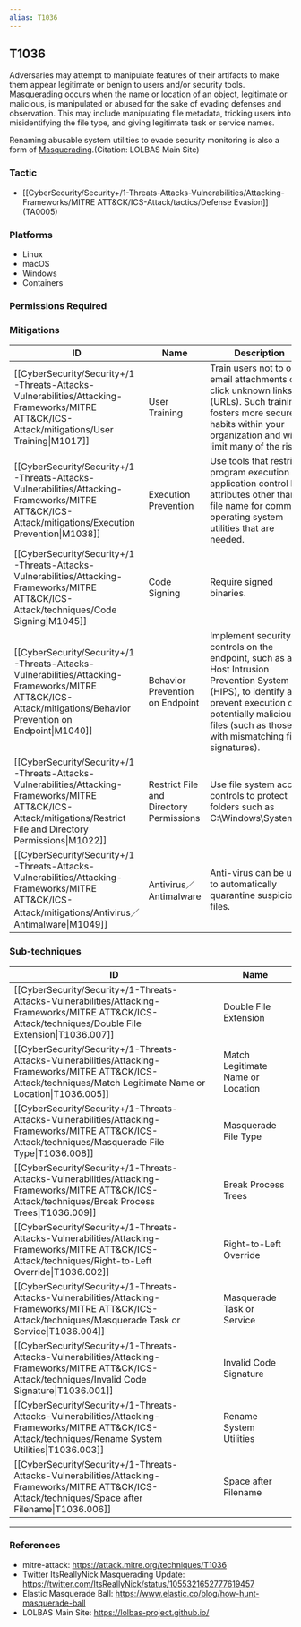 ```yaml
---
alias: T1036
---
```


## T1036

Adversaries may attempt to manipulate features of their artifacts to make them appear legitimate or benign to users and/or security tools. Masquerading occurs when the name or location of an object, legitimate or malicious, is manipulated or abused for the sake of evading defenses and observation. This may include manipulating file metadata, tricking users into misidentifying the file type, and giving legitimate task or service names.

Renaming abusable system utilities to evade security monitoring is also a form of [Masquerading](https://attack.mitre.org/techniques/T1036).(Citation: LOLBAS Main Site)


### Tactic
- [[CyberSecurity/Security+/1-Threats-Attacks-Vulnerabilities/Attacking-Frameworks/MITRE ATT&CK/ICS-Attack/tactics/Defense Evasion]] (TA0005)

### Platforms
- Linux
- macOS
- Windows
- Containers

### Permissions Required

### Mitigations

| ID | Name | Description |
| --- | --- | --- |
| [[CyberSecurity/Security+/1-Threats-Attacks-Vulnerabilities/Attacking-Frameworks/MITRE ATT&CK/ICS-Attack/mitigations/User Training\|M1017]] | User Training | Train users not to open email attachments or click unknown links (URLs). Such training fosters more secure habits within your organization and will limit many of the risks.   |
| [[CyberSecurity/Security+/1-Threats-Attacks-Vulnerabilities/Attacking-Frameworks/MITRE ATT&CK/ICS-Attack/mitigations/Execution Prevention\|M1038]] | Execution Prevention | Use tools that restrict program execution via application control by attributes other than file name for common operating system utilities that are needed. |
| [[CyberSecurity/Security+/1-Threats-Attacks-Vulnerabilities/Attacking-Frameworks/MITRE ATT&CK/ICS-Attack/techniques/Code Signing\|M1045]] | Code Signing | Require signed binaries. |
| [[CyberSecurity/Security+/1-Threats-Attacks-Vulnerabilities/Attacking-Frameworks/MITRE ATT&CK/ICS-Attack/mitigations/Behavior Prevention on Endpoint\|M1040]] | Behavior Prevention on Endpoint | Implement security controls on the endpoint, such as a Host Intrusion Prevention System (HIPS), to identify and prevent execution of potentially malicious files (such as those with mismatching file signatures). |
| [[CyberSecurity/Security+/1-Threats-Attacks-Vulnerabilities/Attacking-Frameworks/MITRE ATT&CK/ICS-Attack/mitigations/Restrict File and Directory Permissions\|M1022]] | Restrict File and Directory Permissions | Use file system access controls to protect folders such as C:\\Windows\\System32. |
| [[CyberSecurity/Security+/1-Threats-Attacks-Vulnerabilities/Attacking-Frameworks/MITRE ATT&CK/ICS-Attack/mitigations/Antivirus／Antimalware\|M1049]] | Antivirus／Antimalware | Anti-virus can be used to automatically quarantine suspicious files. |

### Sub-techniques

| ID | Name |
| --- | --- |
| [[CyberSecurity/Security+/1-Threats-Attacks-Vulnerabilities/Attacking-Frameworks/MITRE ATT&CK/ICS-Attack/techniques/Double File Extension\|T1036.007]] | Double File Extension |
| [[CyberSecurity/Security+/1-Threats-Attacks-Vulnerabilities/Attacking-Frameworks/MITRE ATT&CK/ICS-Attack/techniques/Match Legitimate Name or Location\|T1036.005]] | Match Legitimate Name or Location |
| [[CyberSecurity/Security+/1-Threats-Attacks-Vulnerabilities/Attacking-Frameworks/MITRE ATT&CK/ICS-Attack/techniques/Masquerade File Type\|T1036.008]] | Masquerade File Type |
| [[CyberSecurity/Security+/1-Threats-Attacks-Vulnerabilities/Attacking-Frameworks/MITRE ATT&CK/ICS-Attack/techniques/Break Process Trees\|T1036.009]] | Break Process Trees |
| [[CyberSecurity/Security+/1-Threats-Attacks-Vulnerabilities/Attacking-Frameworks/MITRE ATT&CK/ICS-Attack/techniques/Right-to-Left Override\|T1036.002]] | Right-to-Left Override |
| [[CyberSecurity/Security+/1-Threats-Attacks-Vulnerabilities/Attacking-Frameworks/MITRE ATT&CK/ICS-Attack/techniques/Masquerade Task or Service\|T1036.004]] | Masquerade Task or Service |
| [[CyberSecurity/Security+/1-Threats-Attacks-Vulnerabilities/Attacking-Frameworks/MITRE ATT&CK/ICS-Attack/techniques/Invalid Code Signature\|T1036.001]] | Invalid Code Signature |
| [[CyberSecurity/Security+/1-Threats-Attacks-Vulnerabilities/Attacking-Frameworks/MITRE ATT&CK/ICS-Attack/techniques/Rename System Utilities\|T1036.003]] | Rename System Utilities |
| [[CyberSecurity/Security+/1-Threats-Attacks-Vulnerabilities/Attacking-Frameworks/MITRE ATT&CK/ICS-Attack/techniques/Space after Filename\|T1036.006]] | Space after Filename |


---
### References

- mitre-attack: https://attack.mitre.org/techniques/T1036
- Twitter ItsReallyNick Masquerading Update: https://twitter.com/ItsReallyNick/status/1055321652777619457
- Elastic Masquerade Ball: https://www.elastic.co/blog/how-hunt-masquerade-ball
- LOLBAS Main Site: https://lolbas-project.github.io/
